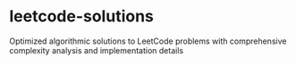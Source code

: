 # leetcode-solutions
Optimized algorithmic solutions to LeetCode problems with comprehensive complexity analysis and implementation details
